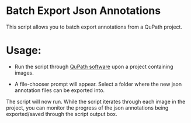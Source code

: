 Batch Export Json Annotations
=============================
This script allows you to batch export annotations from a QuPath project.

Usage:
======

* Run the script through [QuPath software](https://qupath.github.io/) upon a project containing images.

* A file-chooser prompt will appear. Select a folder where the new json annotation files can be exported into. 

The script will now run. 
While the script iterates through each image in the project, you can monitor the progress of the json annotations being exported/saved through the script output box.
